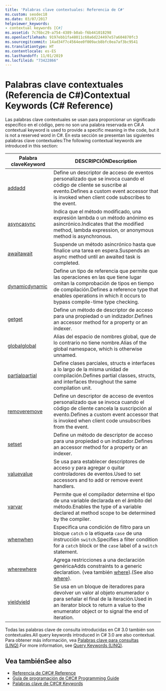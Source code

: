 ```yaml
---
title: 'Palabras clave contextuales: Referencia de C#'
ms.custom: seodec18
ms.date: 03/07/2017
helpviewer_keywords:
- contextual keywords [C#]
ms.assetid: 7c76bc29-a754-4389-b0ab-f6b441018298
ms.openlocfilehash: 9197ebb1fa48011c60a6d224497e57a604870fc3
ms.sourcegitcommit: 14ad34f7c4564ee0f009acb8bfc0ea7af3bc9541
ms.translationtype: HT
ms.contentlocale: es-ES
ms.lasthandoff: 11/01/2019
ms.locfileid: "73422866"
---
```

# <a name="contextual-keywords-c-reference"></a><span data-ttu-id="24aef-102">Palabras clave contextuales (Referencia de C#)</span><span class="sxs-lookup"><span data-stu-id="24aef-102">Contextual Keywords (C# Reference)</span></span>

<span data-ttu-id="24aef-103">Las palabras clave contextuales se usan para proporcionar un significado específico en el código, pero no son una palabra reservada en C#.</span><span class="sxs-lookup"><span data-stu-id="24aef-103">A contextual keyword is used to provide a specific meaning in the code, but it is not a reserved word in C#.</span></span> <span data-ttu-id="24aef-104">En esta sección se presentan las siguientes palabras clave contextuales:</span><span class="sxs-lookup"><span data-stu-id="24aef-104">The following contextual keywords are introduced in this section:</span></span>  
  
|<span data-ttu-id="24aef-105">Palabra clave</span><span class="sxs-lookup"><span data-stu-id="24aef-105">Keyword</span></span>|<span data-ttu-id="24aef-106">DESCRIPCIÓN</span><span class="sxs-lookup"><span data-stu-id="24aef-106">Description</span></span>|  
|-------------|-----------------|  
|[<span data-ttu-id="24aef-107">add</span><span class="sxs-lookup"><span data-stu-id="24aef-107">add</span></span>](./add.md)|<span data-ttu-id="24aef-108">Define un descriptor de acceso de eventos personalizado que se invoca cuando el código de cliente se suscribe al evento.</span><span class="sxs-lookup"><span data-stu-id="24aef-108">Defines a custom event accessor that is invoked when client code subscribes to the event.</span></span>|  
|[<span data-ttu-id="24aef-109">async</span><span class="sxs-lookup"><span data-stu-id="24aef-109">async</span></span>](./async.md)|<span data-ttu-id="24aef-110">Indica que el método modificado, una expresión lambda o un método anónimo es asincrónico.</span><span class="sxs-lookup"><span data-stu-id="24aef-110">Indicates that the modified method, lambda expression, or anonymous method is asynchronous.</span></span>|  
|[<span data-ttu-id="24aef-111">await</span><span class="sxs-lookup"><span data-stu-id="24aef-111">await</span></span>](../operators/await.md)|<span data-ttu-id="24aef-112">Suspende un método asincrónico hasta que finalice una tarea en espera.</span><span class="sxs-lookup"><span data-stu-id="24aef-112">Suspends an async method until an awaited task is completed.</span></span>|  
|[<span data-ttu-id="24aef-113">dynamic</span><span class="sxs-lookup"><span data-stu-id="24aef-113">dynamic</span></span>](../builtin-types/reference-types.md)|<span data-ttu-id="24aef-114">Define un tipo de referencia que permite que las operaciones en las que tiene lugar omitan la comprobación de tipos en tiempo de compilación.</span><span class="sxs-lookup"><span data-stu-id="24aef-114">Defines a reference type that enables operations in which it occurs to bypass compile-time type checking.</span></span>|  
|[<span data-ttu-id="24aef-115">get</span><span class="sxs-lookup"><span data-stu-id="24aef-115">get</span></span>](./get.md)|<span data-ttu-id="24aef-116">Define un método de descriptor de acceso para una propiedad o un indizador.</span><span class="sxs-lookup"><span data-stu-id="24aef-116">Defines an accessor method for a property or an indexer.</span></span>|  
|[<span data-ttu-id="24aef-117">global</span><span class="sxs-lookup"><span data-stu-id="24aef-117">global</span></span>](../operators/namespace-alias-qualifier.md)|<span data-ttu-id="24aef-118">Alias del espacio de nombres global, que de lo contrario no tiene nombre.</span><span class="sxs-lookup"><span data-stu-id="24aef-118">Alias of the global namespace, which is otherwise unnamed.</span></span>|  
|[<span data-ttu-id="24aef-119">partial</span><span class="sxs-lookup"><span data-stu-id="24aef-119">partial</span></span>](./partial-type.md)|<span data-ttu-id="24aef-120">Define clases parciales, structs e interfaces a lo largo de la misma unidad de compilación.</span><span class="sxs-lookup"><span data-stu-id="24aef-120">Defines partial classes, structs, and interfaces throughout the same compilation unit.</span></span>|  
|[<span data-ttu-id="24aef-121">remove</span><span class="sxs-lookup"><span data-stu-id="24aef-121">remove</span></span>](./remove.md)|<span data-ttu-id="24aef-122">Define un descriptor de acceso de eventos personalizado que se invoca cuando el código de cliente cancela la suscripción al evento.</span><span class="sxs-lookup"><span data-stu-id="24aef-122">Defines a custom event accessor that is invoked when client code unsubscribes from the event.</span></span>|  
|[<span data-ttu-id="24aef-123">set</span><span class="sxs-lookup"><span data-stu-id="24aef-123">set</span></span>](./set.md)|<span data-ttu-id="24aef-124">Define un método de descriptor de acceso para una propiedad o un indizador.</span><span class="sxs-lookup"><span data-stu-id="24aef-124">Defines an accessor method for a property or an indexer.</span></span>|  
|[<span data-ttu-id="24aef-125">value</span><span class="sxs-lookup"><span data-stu-id="24aef-125">value</span></span>](./value.md)|<span data-ttu-id="24aef-126">Se usa para establecer descriptores de acceso y para agregar o quitar controladores de eventos.</span><span class="sxs-lookup"><span data-stu-id="24aef-126">Used to set accessors and to add or remove event handlers.</span></span>|  
|[<span data-ttu-id="24aef-127">var</span><span class="sxs-lookup"><span data-stu-id="24aef-127">var</span></span>](./var.md)|<span data-ttu-id="24aef-128">Permite que el compilador determine el tipo de una variable declarada en el ámbito del método.</span><span class="sxs-lookup"><span data-stu-id="24aef-128">Enables the type of a variable declared at method scope to be determined by the compiler.</span></span>|  
|[<span data-ttu-id="24aef-129">when</span><span class="sxs-lookup"><span data-stu-id="24aef-129">when</span></span>](when.md)|<span data-ttu-id="24aef-130">Especifica una condición de filtro para un bloque `catch` o la etiqueta `case` de una instrucción `switch`.</span><span class="sxs-lookup"><span data-stu-id="24aef-130">Specifies a filter condition for a `catch` block or the `case` label of a `switch` statement.</span></span>|
|[<span data-ttu-id="24aef-131">where</span><span class="sxs-lookup"><span data-stu-id="24aef-131">where</span></span>](./where-generic-type-constraint.md)|<span data-ttu-id="24aef-132">Agrega restricciones a una declaración genérica</span><span class="sxs-lookup"><span data-stu-id="24aef-132">Adds constraints to a generic declaration.</span></span> <span data-ttu-id="24aef-133">(vea también [where](./where-clause.md)).</span><span class="sxs-lookup"><span data-stu-id="24aef-133">(See also [where](./where-clause.md)).</span></span>|  
|[<span data-ttu-id="24aef-134">yield</span><span class="sxs-lookup"><span data-stu-id="24aef-134">yield</span></span>](./yield.md)|<span data-ttu-id="24aef-135">Se usa en un bloque de iteradores para devolver un valor al objeto enumerador o para señalar el final de la iteración.</span><span class="sxs-lookup"><span data-stu-id="24aef-135">Used in an iterator block to return a value to the enumerator object or to signal the end of iteration.</span></span>|  
  
 <span data-ttu-id="24aef-136">Todas las palabras clave de consulta introducidas en C# 3.0 también son contextuales.</span><span class="sxs-lookup"><span data-stu-id="24aef-136">All query keywords introduced in C# 3.0 are also contextual.</span></span> <span data-ttu-id="24aef-137">Para obtener más información, vea [Palabras clave para consultas (LINQ)](./query-keywords.md).</span><span class="sxs-lookup"><span data-stu-id="24aef-137">For more information, see [Query Keywords (LINQ)](./query-keywords.md).</span></span>  
  
## <a name="see-also"></a><span data-ttu-id="24aef-138">Vea también</span><span class="sxs-lookup"><span data-stu-id="24aef-138">See also</span></span>

- [<span data-ttu-id="24aef-139">Referencia de C#</span><span class="sxs-lookup"><span data-stu-id="24aef-139">C# Reference</span></span>](../index.md)
- [<span data-ttu-id="24aef-140">Guía de programación de C#</span><span class="sxs-lookup"><span data-stu-id="24aef-140">C# Programming Guide</span></span>](../../programming-guide/index.md)
- [<span data-ttu-id="24aef-141">Palabras clave de C#</span><span class="sxs-lookup"><span data-stu-id="24aef-141">C# Keywords</span></span>](./index.md)
